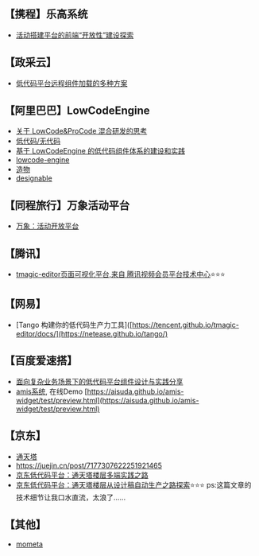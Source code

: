 ## 【携程】乐高系统
* [活动搭建平台的前端“开放性”建设探索](https://mp.weixin.qq.com/s/FHEdJ25Ze_RUGEMafitomQ)


## 【政采云】
* [低代码平台远程组件加载的多种方案](https://mp.weixin.qq.com/s/ErOEl3LaMNeMdAclaUpeUw)


## 【阿里巴巴】LowCodeEngine
* [关于 LowCode&ProCode 混合研发的思考](https://mp.weixin.qq.com/s/TY3VXjkSmsQoT47xma3wig)
* [低代码/无代码](https://mp.weixin.qq.com/mp/appmsgalbum?__biz=Mzg4MjE5OTI4Mw==&action=getalbum&album_id=1806379264246644737&scene=173&from_msgid=2247491552&from_itemidx=1&count=3&nolastread=1#wechat_redirect)
* [基于 LowCodeEngine 的低代码组件体系的建设和实践](https://mp.weixin.qq.com/s/rnvbGHImGt6oJuX2wCtaqw)
* [lowcode-engine](https://lowcode-engine.cn/)
* [造物](https://lowcode-engine.cn/site/docs/guide/expand/editor/parts/partsIntro)
* [designable](https://github.com/alibaba/designable)

## 【同程旅行】万象活动平台
* [万象：活动开放平台](https://mp.weixin.qq.com/s/J85x4TAP1c2jfrIKK9yESw)


## 【腾讯】

* [tmagic-editor页面可视化平台,来自 腾讯视频会员平台技术中心](https://tencent.github.io/tmagic-editor/docs/):star::star::star:

## 【网易】

* [Tango 构建你的低代码生产力工具]([https://tencent.github.io/tmagic-editor/docs/](https://netease.github.io/tango/)




## 【百度爱速搭】

* [面向复杂业务场景下的低代码平台组件设计与实践分享](https://mp.weixin.qq.com/s/mM8IiQvEkTaSa4gZNocGcw)
* [amis系统](https://github.com/aisuda/amis-widget), 在线Demo [https://aisuda.github.io/amis-widget/test/preview.html](https://aisuda.github.io/amis-widget/test/preview.html)

## 【京东】
* [通天塔](https://babel.m.jd.com/active/babelCommon/index.html#/helpcenter)
* https://juejin.cn/post/7177307622251921465
* [京东低代码平台：通天塔楼层多端实践之路](https://juejin.cn/post/7171750775402528798)
* [京东低代码平台：通天塔楼层从设计稿自动生产之路探索](https://juejin.cn/post/7176602793187229733):star::star::star:  ps:这篇文章的技术细节让我口水直流，太浪了……

## 【其他】
* [mometa](https://github.com/imcuttle/mometa#%E8%83%8C%E6%99%AF)
